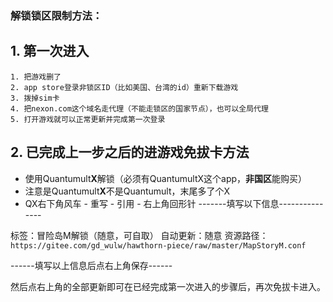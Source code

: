 ### 解锁锁区限制方法：

## 1. 第一次进入
    1. 把游戏删了
    2. app store登录非锁区ID（比如美国、台湾的id）重新下载游戏
    3. 拨掉sim卡
    4. 把nexon.com这个域名走代理（不能走锁区的国家节点），也可以全局代理
    5. 打开游戏就可以正常更新并完成第一次登录
## 2. 已完成上一步之后的进游戏免拔卡方法
- 使用Quantumult**X**解锁（必须有QuantumultX这个app，**非国区**能购买）
- 注意是Quantumult**X**不是Quantumult，末尾多了个X
- QX右下角风车 - 重写 - 引用 - 右上角回形针
-------填写以下信息---------------

标签：冒险岛M解锁（随意，可自取）
自动更新：随意
资源路径：`https://gitee.com/gd_wulw/hawthorn-piece/raw/master/MapStoryM.conf`

------填写以上信息后点右上角保存------

然后点右上角的全部更新即可在已经完成第一次进入的步骤后，再次免拔卡进入。
